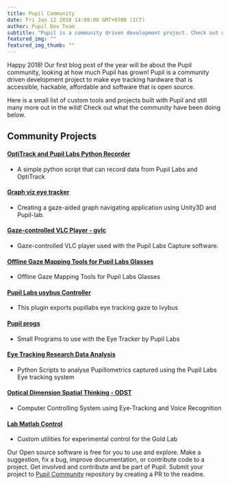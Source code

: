 ```yaml
--- 
title: Pupil Community
date: Fri Jan 12 2018 14:08:00 GMT+0700 (ICT) 
author: Pupil Dev Team 
subtitle: "Pupil is a community driven development project. Check out what the community has been doing with Pupil..."
featured_img: ""
featured_img_thumb: ""
---
```


Happy 2018!
Our first blog post of the year will be about the Pupil community, looking at how much Pupil has grown!
Pupil is a community driven development project to make eye tracking hardware that is accessible, hackable, affordable and software that is open source.

Here is a small list of custom tools and projects built with Pupil and still many more out in the wild! Check out what the community have been doing below.

<h2 class="u-padTop--1">Community Projects</h2>

#### [OptiTrack and Pupil Labs Python Recorder](https://github.com/mdfeist/OptiTrack-and-Pupil-Labs-Python-Recorder)

- A simple python script that can record data from Pupil Labs and OptiTrack

#### [Graph viz eye tracker](https://github.com/Saftophobia/graph-viz-eye-tracker)

- Creating a gaze-aided graph navigating application using Unity3D and Pupil-lab.

#### [Gaze-controlled VLC Player - gvlc](https://github.com/MPIK-COMMS/gcvlc)

- Gaze-controlled VLC player used with the Pupil Labs Capture software.

#### [Offline Gaze Mapping Tools for Pupil Labs Glasses](https://github.com/jeffmacinnes/pl_gazeMapping_offline)

- Offline Gaze Mapping Tools for Pupil Labs Glasses

#### [Pupil Labs usybus Controller](https://github.com/Lahorde/pupil-labs-usybus-controller)

- This plugin exports pupillabs eye tracking gaze to Ivybus

#### [Pupil progs](https://github.com/SGBon/pupil-progs)

- Small Programs to use with the Eye Tracker by Pupil Labs

#### [Eye Tracking Research Data Analysis ](https://github.com/qalhata/Eye_Tracking_Research_Data_Analysis)

- Python Scripts to analyse Pupillometrics captured using the Pupil Labs Eye tracking system

#### [Optical Dimension Spatial Thinking - ODST](https://github.com/Ruzzy77/ODST)

- Computer Controlling System using Eye-Tracking and Voice Recognition

#### [Lab Matlab Control](https://github.com/TheGoldLab/Lab-Matlab-Control/tree/62d56585ef2fda3c17045dfcdc69e159eb317a38)

- Custom utilities for experimental control for the Gold Lab


Our Open source software is free for you to use and explore. Make a suggestion, fix a bug, improve documentation, or contribute code to a project. Get involved and contribute and be part of Pupil. Submit your project to [Pupil Community](https://github.com/pupil-labs/pupil-community) repository by creating a PR to the readme.
